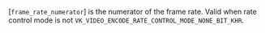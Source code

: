 [`frame_rate_numerator`] is the numerator of the frame rate.
Valid when rate control mode is not
`VK_VIDEO_ENCODE_RATE_CONTROL_MODE_NONE_BIT_KHR`.